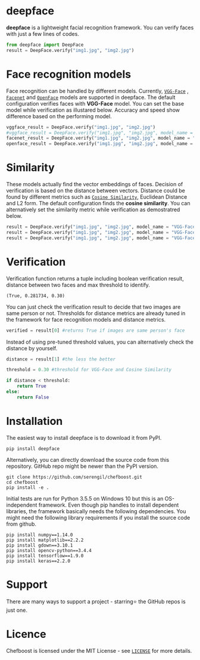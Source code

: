 # deepface

**deepface** is a lightweight facial recognition framework. You can verify faces with just a few lines of codes.

```python
from deepface import DeepFace
result = DeepFace.verify("img1.jpg", "img2.jpg")
```

# Face recognition models

Face recognition can be handled by different models. Currently, [`VGG-Face`](https://sefiks.com/2018/08/06/deep-face-recognition-with-keras/) , [`Facenet`](https://sefiks.com/2018/09/03/face-recognition-with-facenet-in-keras/) and [`OpenFace`](https://sefiks.com/2019/07/21/face-recognition-with-openface-in-keras/) models are supported in deepface. The default configuration verifies faces with **VGG-Face** model. You can set the base model while verification as illustared below. Accuracy and speed show difference based on the performing model.

```python
vggface_result = DeepFace.verify("img1.jpg", "img2.jpg")
#vggface_result = DeepFace.verify("img1.jpg", "img2.jpg", model_name = "VGG-Face")
facenet_result = DeepFace.verify("img1.jpg", "img2.jpg", model_name = "Facenet")
openface_result = DeepFace.verify("img1.jpg", "img2.jpg", model_name = "OpenFace")
```

# Similarity

These models actually find the vector embeddings of faces. Decision of verification is based on the distance between vectors. Distance could be found by different metrics such as [`Cosine Similarity`](https://sefiks.com/2018/08/13/cosine-similarity-in-machine-learning/), Euclidean Distance and L2 form. The default configuration finds the **cosine similarity**. You can alternatively set the similarity metric while verification as demostratred below.

```python
result = DeepFace.verify("img1.jpg", "img2.jpg", model_name = "VGG-Face", distance_metric = "cosine")
result = DeepFace.verify("img1.jpg", "img2.jpg", model_name = "VGG-Face", distance_metric = "euclidean")
result = DeepFace.verify("img1.jpg", "img2.jpg", model_name = "VGG-Face", distance_metric = "euclidean_l2")
```

# Verification

Verification function returns a tuple including boolean verification result, distance between two faces and max threshold to identify. 

```
(True, 0.281734, 0.30)
```

You can just check the verification result to decide that two images are same person or not. Thresholds for distance metrics are already tuned in the framework for face recognition models and distance metrics.

```python
verified = result[0] #returns True if images are same person's face
```

Instead of using pre-tuned threshold values, you can alternatively check the distance by yourself.

```python
distance = result[1] #the less the better

threshold = 0.30 #threshold for VGG-Face and Cosine Similarity

if distance < threshold:
	return True
else:
	return False
```

# Installation

The easiest way to install deepface is to download it from PyPI.

```
pip install deepface
```

Alternatively, you can directly download the source code from this repository. GitHub repo might be newer than the PyPI version.

```
git clone https://github.com/serengil/chefboost.git
cd chefboost
pip install -e .
```

Initial tests are run for Python 3.5.5 on Windows 10 but this is an OS-independent framework. Even though pip handles to install dependent libraries, the framework basically needs the following dependencies. You might need the following library requirements if you install the source code from github.

```
pip install numpy==1.14.0
pip install matplotlib==2.2.2
pip install gdown==3.10.1
pip install opencv-python==3.4.4
pip install tensorflow==1.9.0
pip install keras==2.2.0
```

# Support

There are many ways to support a project - starring⭐️ the GitHub repos is just one.

# Licence

Chefboost is licensed under the MIT License - see [`LICENSE`](https://github.com/serengil/deepface/blob/master/LICENSE) for more details.
